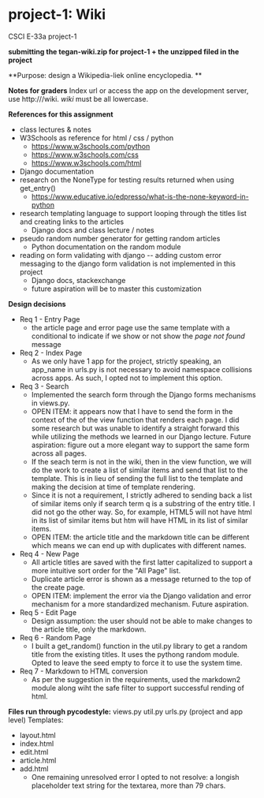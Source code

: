 # project-1: Wiki 
CSCI E-33a project-1 

**submitting the tegan-wiki.zip for project-1 + the unzipped filed in the project**

**Purpose: design a Wikipedia-liek online encyclopedia. **

**Notes for graders**
Index url or access the app on the development server, use http://<ip address or server name>/wiki.  _wiki_ must be all lowercase. 
  
**References for this assignment**
* class lectures & notes
* W3Schools as reference for html / css / python
  * https://www.w3schools.com/python
  * https://www.w3schools.com/css
  * https://www.w3schools.com/html
* Django documentation
* research on the NoneType for testing results returned when using get_entry()
  * https://www.educative.io/edpresso/what-is-the-none-keyword-in-python
* research templating language to support looping through the titles list and creating links to the articles
  * Django docs and class lecture / notes
* pseudo random number generator for getting random articles
  * Python documentation on the random module
* reading on form validating with django -- adding custom error messaging to the django form validation is not implemented in this project
  * Django docs, stackexchange
  * future aspiration will be to master this customization
 
 **Design decisions**
 * Req 1 - Entry Page
   * the article page and error page use the same template with a conditional to indicate if we show or not show the _page not found_ message
 * Req 2 - Index Page
   * As we only have 1 app for the project, strictly speaking, an app_name in urls.py is not necessary to avoid namespace collisions across apps. As such, I opted not to implement this option. 
 * Req 3 - Search
   * Implemented the search form through the Django forms mechanisms in views.py. 
   * OPEN ITEM: it appears now that I have to send the form in the context of the of the view function that renders each page. I did some research but was unable to identify a straight forward this while utilizing the methods we learned in our Django lecture. Future aspiration: figure out a more elegant way to support the same form across all pages.
   * If the seach term is not in the wiki, then in the view function, we will do the work to create a list of similar items and send that list to the template. This is in lieu of sending the full list to the template and making the decision at time of template rendering.
   * Since it is not a requirement, I strictly adhered to sending back a list of similar items only if search term q is a substring of the entry title. I did not go the other way. So, for example, HTML5 will not have html in its list of similar items but htm will have HTML in its list of similar items.
   * OPEN ITEM: the article title and the markdown title can be different which means we can end up with duplicates with different names. 
 * Req 4 - New Page
   * All article titles are saved with the first latter capitalized to support a more intuitive sort order for the "All Page" list.
   * Duplicate article error is shown as a message returned to the top of the create page. 
   * OPEN ITEM: implement the error via the Django validation and error mechanism for a more standardized mechanism. Future aspiration.
* Req 5 - Edit Page
  * Design assumption: the user should not be able to make changes to the article title, only the markdown.
* Req 6 - Random Page
  * I built a get_random() function in the util.py library to get a random title from the existing titles. It uses the pythong random module. Opted to leave the seed empty to force it to use the system time.
* Req 7 - Markdown to HTML conversion
  * As per the suggestion in the requirements, used the markdown2 module along wiht the safe filter to support successful rending of html.

**Files run through pycodestyle:**
views.py
util.py
urls.py (project and app level)
Templates:
* layout.html
* index.html
* edit.html
* article.html
* add.html
  * One remaining unresolved error I opted to not resolve: a longish placeholder text string for the textarea, more than 79 chars. 


